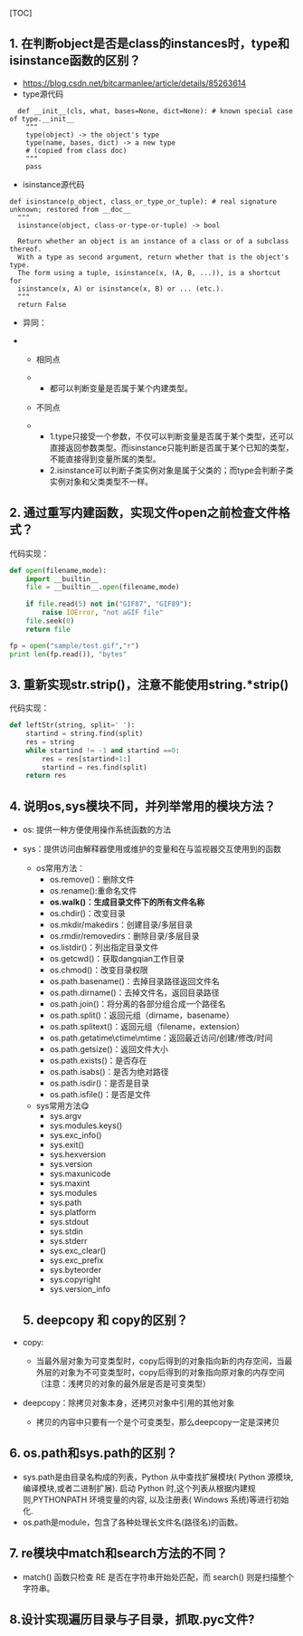 [TOC]



## 1. 在判断object是否是class的instances时，type和isinstance函数的区别？

- https://blog.csdn.net/bitcarmanlee/article/details/85263614
- type源代码

```
  def __init__(cls, what, bases=None, dict=None): # known special case of type.__init__
    """
    type(object) -> the object's type
    type(name, bases, dict) -> a new type
    # (copied from class doc)
    """
    pass
```

- isinstance源代码

```
def isinstance(p_object, class_or_type_or_tuple): # real signature unknown; restored from __doc__
  """
  isinstance(object, class-or-type-or-tuple) -> bool
  
  Return whether an object is an instance of a class or of a subclass thereof.
  With a type as second argument, return whether that is the object's type.
  The form using a tuple, isinstance(x, (A, B, ...)), is a shortcut for
  isinstance(x, A) or isinstance(x, B) or ... (etc.).
  """
  return False
```

- 异同：

- - 相同点

  - - 都可以判断变量是否属于某个内建类型。

  - 不同点

  - - 1.type只接受一个参数，不仅可以判断变量是否属于某个类型，还可以直接返回参数类型。而isinstance只能判断是否属于某个已知的类型，不能直接得到变量所属的类型。
    - 2.isinstance可以判断子类实例对象是属于父类的；而type会判断子类实例对象和父类类型不一样。

## 2. 通过重写内建函数，实现文件open之前检查文件格式？

代码实现：

```python
def open(filename,mode):
    import __builtin__
    file = __builtin__.open(filename,mode)
    
    if file.read(5) not in("GIF87", "GIF89"): 
        raise IOError, "not aGIF file"
    file.seek(0) 
    return file

fp = open("sample/test.gif","r")
print len(fp.read()), "bytes"
```

## 3. 重新实现str.strip()，注意不能使用string.*strip()

代码实现：

```python
def leftStr(string, split=' '):
    startind = string.find(split)
    res = string
    while startind != -1 and startind ==0:
        res = res[startind+1:]
        startind = res.find(split)
    return res
```

## 4. 说明os,sys模块不同，并列举常用的模块方法？

+ os: 提供一种方便使用操作系统函数的方法

+ sys：提供访问由解释器使用或维护的变量和在与监视器交互使用到的函数

  + os常用方法：
    + os.remove()：删除文件
    + os.rename():重命名文件
    + **os.walk()：生成目录文件下的所有文件名称**
    + os.chdir()：改变目录
    + os.mkdir/makedirs：创建目录/多层目录
    + os.rmdir/removedirs：删除目录/多层目录
    + os.listdir()：列出指定目录文件
    + os.getcwd()：获取dangqian工作目录
    + os.chmod()：改变目录权限
    + os.path.basename()：去掉目录路径返回文件名
    + os.path.dirname()：去掉文件名，返回目录路径
    + os.path.join()：将分离的各部分组合成一个路径名
    + os.path.split()：返回元组（dirname，basename）
    + os.path.splitext()：返回元组（filename，extension）
    + os.path.getatime\ctime\mtime：返回最近访问/创建/修改/时间
    + os.path.getsize()：返回文件大小
    + os.path.exists()：是否存在
    + os.path.isabs()：是否为绝对路径
    + os.path.isdir()：是否是目录
    + os.path.isfile()：是否是文件
  + sys常用方法:yum:
    + sys.argv
    + sys.modules.keys()
    + sys.exc_info()
    + sys.exit()
    + sys.hexversion
    + sys.version
    + sys.maxunicode
    + sys.maxint
    + sys.modules
    + sys.path
    + sys.platform
    + sys.stdout
    + sys.stdin
    + sys.stderr
    + sys.exc_clear()
    + sys.exc_prefix
    + sys.byteorder
    + sys.copyright
    + sys.version_info

  ## 5. deepcopy 和 copy的区别？

+ copy:
  + 当最外层对象为可变类型时，copy后得到的对象指向新的内存空间，当最外层的对象为不可变类型时，copy后得到的对象指向原对象的内存空间（注意：浅拷贝的对象的最外层是否是可变类型）
+ deepcopy：除拷贝对象本身，还拷贝对象中引用的其他对象
  + 拷贝的内容中只要有一个是个可变类型，那么deepcopy一定是深拷贝

## 6. os.path和sys.path的区别？

+ sys.path是由目录名构成的列表，Python 从中查找扩展模块( Python 源模块, 编译模块,或者二进制扩展). 启动 Python 时,这个列表从根据内建规则,PYTHONPATH 环境变量的内容, 以及注册表( Windows 系统)等进行初始化. 
+ os.path是module，包含了各种处理长文件名(路径名)的函数。

## 7. re模块中match和search方法的不同？

+ match() 函数只检查 RE 是否在字符串开始处匹配，而 search() 则是扫描整个字符串。

## 8.设计实现遍历目录与子目录，抓取.pyc文件?